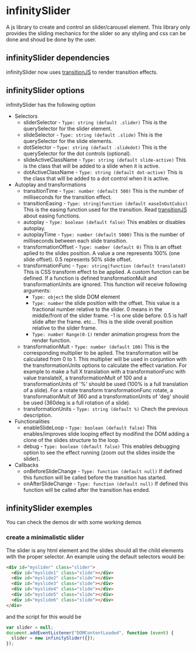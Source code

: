 # infinitySlider

A js library to create and control an slider/carousel element. This library only provides the sliding mechanics for the slider so any styling and css can be done and shoud be done by the user.

## infinitySlider dependencies

infinitySlider now uses [transitionJS](https://github.com/Paciente8159/transitionJS) to render transition effects.

## infinitySlider options

infinitySlider has the following option

- Selectors
  - sliderSelector - `Type: string (default .slider)` This is the querySelector for the slider element.
  - slideSelector - `Type: string (default .slide)` This is the querySelector for the slide elements.
  - dotSelector - `Type: string (default .slidedot)` This is the querySelector for the dot controls (optional).
  - slideActiveClassName - `Type: string (default slide-active)` This is the class that will be added to a slide when it is active.
  - dotActiveClassName - `Type: string (default dot-active)` This is the class that will be added to a dot control when it is active.
- Autoplay and transformations
  - transitionTime - `Type: number (default 500)` This is the number of milliseconds for the transition effect.
  - transitionEasing - `Type: string|function (default easeInOutCubic)` This is the easing function used for the transition. Read [transitionJS](https://github.com/Paciente8159/transitionJS)
 about easing functions.
  - autoplay - `Type: boolean (default false)` This enables or disables autoplay.
  - autoplayTime - `Type: number (default 5000)` This is the number of milliseconds between each slide transition.
  - transformationOffset - `Type: number (default 0)` This is an offset aplied to the slides position. A value a one represents 100% (one slide offset). 0.5 represents 50% slide offset.
  - transformationFunc - `Type: string|function (default translateX)` This is CSS transform effect to be applied. A custom function can be defined. If a function is defined transformationMult and transformationUnits are ignored. This function will receive following arguments:
    - `Type: object` the slide DOM element
    - `Type: number` the slide position with the offset. This value is a fractional number relative to the slider. 0 means in the middle/front of the slider frame. -1 is one slide before. 0.5 is half slide after the frame. etc... This is the slide overall position relative to the slider frame.
    - `Type: number Range(0-1)` render animation progress from the render function. 
  - transformationMult - `Type: number (default 100)` This is the corresponding multiplier to be aplied. The transformation will be calculated from 0 to 1. This multiplier will be used in conjuntion with the transformationUnits options to calculate the effect variation. For example to make a full X translation with a transformationFunc with value translateX, a transformationMult of 100 and a transformationUnits of '%' should be used (100% is a full translation of a slide). For a rotate transform transformationFunc rotate, a transformationMult of 360 and a transformationUnits of 'deg' should be used (360deg is a full rotation of a slide).
  - transformationUnits - `Type: string (default %)` Chech the previous description.
- Functionalities
  - enableSlideLoop - `Type: boolean (default false)` This enables/improves slide looping effect by modifind the DOM adding a clone of the slides structure to the loop.
  - debug - `Type: boolean (default false)` This enables debugging option to see the effect running (zoom out the slides inside the slider).
- Callbacks
  - onBeforeSlideChange - `Type: function (default null)` If defined this function will be called before the transition has started.
  - onAfterSlideChange - `Type: function (default null)` If defined this function will be called after the transition has ended.

## infinitySlider exemples

You can check the demos dir with some working demos

### create a minimalistic slider

The slider is any html element and the slides should all the child elements with the proper selector. An example using the default selectors would be:

```html
<div id="myslider" class="slider">
  <div id="myslide1" class="slide"></div>
  <div id="myslide2" class="slide"></div>
  <div id="myslide3" class="slide"></div>
  <div id="myslide4" class="slide"></div>
  <div id="myslide5" class="slide"></div>
  <div id="myslide6" class="slide"></div>
</div>
```

and the script for this would be

```js
var slider = null;
document.addEventListener("DOMContentLoaded", function (event) {
  slider = new infinitySlider({});
});
```

